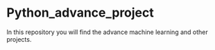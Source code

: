 # Python_advance_project
In this repository you will find the advance machine learning and other projects.
